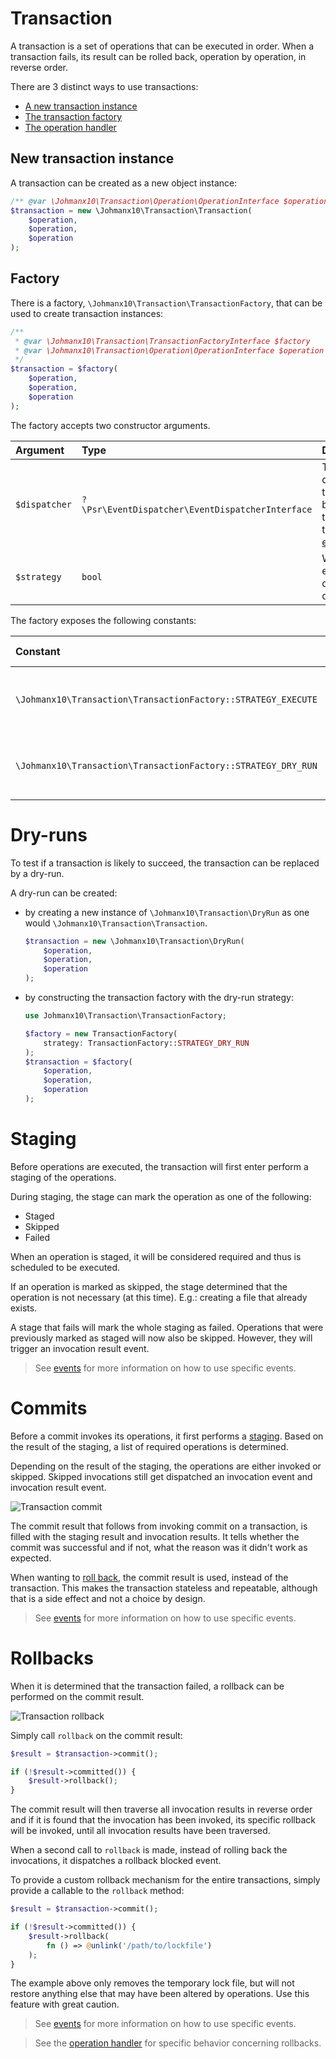 # Transaction

A transaction is a set of operations that can be executed in order.
When a transaction fails, its result can be rolled back, operation by operation,
in reverse order.

There are 3 distinct ways to use transactions:

- [A new transaction instance](#new-transaction-instance)
- [The transaction factory](#factory)
- [The operation handler](operation-handler.md)

## New transaction instance

A transaction can be created as a new object instance:

```php
/** @var \Johmanx10\Transaction\Operation\OperationInterface $operation */
$transaction = new \Johmanx10\Transaction\Transaction(
    $operation,
    $operation,
    $operation
);
```

## Factory

There is a factory, `\Johmanx10\Transaction\TransactionFactory`, that can be
used to create transaction instances:

```php
/** 
 * @var \Johmanx10\Transaction\TransactionFactoryInterface $factory
 * @var \Johmanx10\Transaction\Operation\OperationInterface $operation
 */
$transaction = $factory(
    $operation,
    $operation,
    $operation
);
```

The factory accepts two constructor arguments.

| Argument      | Type                                             | Description |
|:--------------|:-------------------------------------------------|:------------|
| `$dispatcher` | `?\Psr\EventDispatcher\EventDispatcherInterface` | The event dispatcher that is used by the transaction to dispatch [events](events.md). |
| `$strategy`   | `bool`                                           | Whether to execute the operations, or [dry-run](#dry-runs). |

The factory exposes the following constants:

| Constant                                                      | Value   | Intended use |
|:--------------------------------------------------------------|:--------|:-------------|
| `\Johmanx10\Transaction\TransactionFactory::STRATEGY_EXECUTE` | `true`  | Create transactions that will execute operations. |
| `\Johmanx10\Transaction\TransactionFactory::STRATEGY_DRY_RUN` | `false` | Create transactions that will [dry-run](#dry-runs) operations. |

# Dry-runs

To test if a transaction is likely to succeed, the transaction can be replaced
by a dry-run.

A dry-run can be created:

- by creating a new instance of
  `\Johmanx10\Transaction\DryRun` as one would
  `\Johmanx10\Transaction\Transaction`.
  ```php
  $transaction = new \Johmanx10\Transaction\DryRun(
      $operation,
      $operation,
      $operation
  );
  ```
- by constructing the transaction factory with the dry-run strategy:
  ```php
  use Johmanx10\Transaction\TransactionFactory;
  
  $factory = new TransactionFactory(
      strategy: TransactionFactory::STRATEGY_DRY_RUN
  );
  $transaction = $factory(
      $operation,
      $operation,
      $operation
  );
  ```

# Staging

Before operations are executed, the transaction will first enter perform a
staging of the operations.

During staging, the stage can mark the operation as one of the following:

- Staged
- Skipped
- Failed

When an operation is staged, it will be considered required and thus is scheduled
to be executed.

If an operation is marked as skipped, the stage determined that the operation is
not necessary (at this time). E.g.: creating a file that already exists.

A stage that fails will mark the whole staging as failed. Operations that were
previously marked as staged will now also be skipped. However, they will trigger
an invocation result event.

> See [events](events.md) for more information on how to use specific events.

# Commits

Before a commit invokes its operations, it first performs a [staging](#staging).
Based on the result of the staging, a list of required operations is determined.

Depending on the result of the staging, the operations are either invoked or
skipped. Skipped invocations still get dispatched an invocation event and
invocation result event.

![Transaction commit](img/transaction-commit.svg)

The commit result that follows from invoking commit on a transaction, is filled
with the staging result and invocation results. It tells whether the commit was
successful and if not, what the reason was it didn't work as expected.

When wanting to [roll back](#rollbacks), the commit result is used, instead of
the transaction. This makes the transaction stateless and repeatable, although
that is a side effect and not a choice by design.

> See [events](events.md) for more information on how to use specific events.

# Rollbacks

When it is determined that the transaction failed, a rollback can be performed
on the commit result.

![Transaction rollback](img/transaction-rollback.svg)

Simply call `rollback` on the commit result:

```php
$result = $transaction->commit();

if (!$result->committed()) {
    $result->rollback();
}
```

The commit result will then traverse all invocation results in reverse order and
if it is found that the invocation has been invoked, its specific rollback will
be invoked, until all invocation results have been traversed.

When a second call to `rollback` is made, instead of rolling back the
invocations, it dispatches a rollback blocked event.

To provide a custom rollback mechanism for the entire transactions, simply
provide a callable to the `rollback` method:

```php
$result = $transaction->commit();

if (!$result->committed()) {
    $result->rollback(
        fn () => @unlink('/path/to/lockfile')
    );
}
```

The example above only removes the temporary lock file, but will not restore
anything else that may have been altered by operations. Use this feature with
great caution.

> See [events](events.md) for more information on how to use specific events.

> See the [operation handler](operation-handler.md) for specific behavior
> concerning rollbacks.
